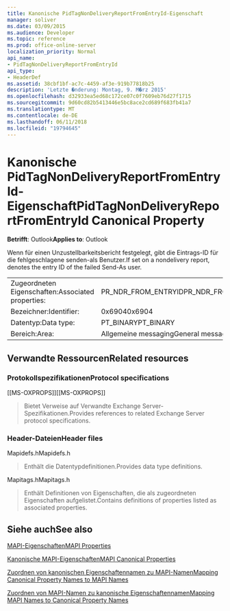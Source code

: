 ```yaml
---
title: Kanonische PidTagNonDeliveryReportFromEntryId-Eigenschaft
manager: soliver
ms.date: 03/09/2015
ms.audience: Developer
ms.topic: reference
ms.prod: office-online-server
localization_priority: Normal
api_name:
- PidTagNonDeliveryReportFromEntryId
api_type:
- HeaderDef
ms.assetid: 38cbf1bf-ac7c-4459-af3e-919b77818b25
description: 'Letzte �nderung: Montag, 9. M�rz 2015'
ms.openlocfilehash: d32933ea5ed68c172ce07c0f7609eb76d27f1715
ms.sourcegitcommit: 9d60cd82b5413446e5bc8ace2cd689f683fb41a7
ms.translationtype: MT
ms.contentlocale: de-DE
ms.lasthandoff: 06/11/2018
ms.locfileid: "19794645"
---
```

# <a name="pidtagnondeliveryreportfromentryid-canonical-property"></a><span data-ttu-id="f2495-103">Kanonische PidTagNonDeliveryReportFromEntryId-Eigenschaft</span><span class="sxs-lookup"><span data-stu-id="f2495-103">PidTagNonDeliveryReportFromEntryId Canonical Property</span></span>

  
  
<span data-ttu-id="f2495-104">**Betrifft**: Outlook</span><span class="sxs-lookup"><span data-stu-id="f2495-104">**Applies to**: Outlook</span></span> 
  
<span data-ttu-id="f2495-105">Wenn für einen Unzustellbarkeitsbericht festgelegt, gibt die Eintrags-ID für die fehlgeschlagene senden-als Benutzer.</span><span class="sxs-lookup"><span data-stu-id="f2495-105">If set on a nondelivery report, denotes the entry ID of the failed Send-As user.</span></span>
  
|||
|:-----|:-----|
|<span data-ttu-id="f2495-106">Zugeordneten Eigenschaften:</span><span class="sxs-lookup"><span data-stu-id="f2495-106">Associated properties:</span></span>  <br/> |<span data-ttu-id="f2495-107">PR_NDR_FROM_ENTRYID</span><span class="sxs-lookup"><span data-stu-id="f2495-107">PR_NDR_FROM_ENTRYID</span></span>  <br/> |
|<span data-ttu-id="f2495-108">Bezeichner:</span><span class="sxs-lookup"><span data-stu-id="f2495-108">Identifier:</span></span>  <br/> |<span data-ttu-id="f2495-109">0x6904</span><span class="sxs-lookup"><span data-stu-id="f2495-109">0x6904</span></span>  <br/> |
|<span data-ttu-id="f2495-110">Datentyp:</span><span class="sxs-lookup"><span data-stu-id="f2495-110">Data type:</span></span>  <br/> |<span data-ttu-id="f2495-111">PT_BINARY</span><span class="sxs-lookup"><span data-stu-id="f2495-111">PT_BINARY</span></span>  <br/> |
|<span data-ttu-id="f2495-112">Bereich:</span><span class="sxs-lookup"><span data-stu-id="f2495-112">Area:</span></span>  <br/> |<span data-ttu-id="f2495-113">Allgemeine messaging</span><span class="sxs-lookup"><span data-stu-id="f2495-113">General messaging</span></span>  <br/> |
   
## <a name="related-resources"></a><span data-ttu-id="f2495-114">Verwandte Ressourcen</span><span class="sxs-lookup"><span data-stu-id="f2495-114">Related resources</span></span>

### <a name="protocol-specifications"></a><span data-ttu-id="f2495-115">Protokollspezifikationen</span><span class="sxs-lookup"><span data-stu-id="f2495-115">Protocol specifications</span></span>

<span data-ttu-id="f2495-116">[[MS-OXPROPS]]</span><span class="sxs-lookup"><span data-stu-id="f2495-116">[[MS-OXPROPS]]</span></span> 
  
> <span data-ttu-id="f2495-117">Bietet Verweise auf Verwandte Exchange Server-Spezifikationen.</span><span class="sxs-lookup"><span data-stu-id="f2495-117">Provides references to related Exchange Server protocol specifications.</span></span>
    
### <a name="header-files"></a><span data-ttu-id="f2495-118">Header-Dateien</span><span class="sxs-lookup"><span data-stu-id="f2495-118">Header files</span></span>

<span data-ttu-id="f2495-119">Mapidefs.h</span><span class="sxs-lookup"><span data-stu-id="f2495-119">Mapidefs.h</span></span>
  
> <span data-ttu-id="f2495-120">Enthält die Datentypdefinitionen.</span><span class="sxs-lookup"><span data-stu-id="f2495-120">Provides data type definitions.</span></span>
    
<span data-ttu-id="f2495-121">Mapitags.h</span><span class="sxs-lookup"><span data-stu-id="f2495-121">Mapitags.h</span></span>
  
> <span data-ttu-id="f2495-122">Enthält Definitionen von Eigenschaften, die als zugeordneten Eigenschaften aufgelistet.</span><span class="sxs-lookup"><span data-stu-id="f2495-122">Contains definitions of properties listed as associated properties.</span></span>
    
## <a name="see-also"></a><span data-ttu-id="f2495-123">Siehe auch</span><span class="sxs-lookup"><span data-stu-id="f2495-123">See also</span></span>



[<span data-ttu-id="f2495-124">MAPI-Eigenschaften</span><span class="sxs-lookup"><span data-stu-id="f2495-124">MAPI Properties</span></span>](mapi-properties.md)
  
[<span data-ttu-id="f2495-125">Kanonische MAPI-Eigenschaften</span><span class="sxs-lookup"><span data-stu-id="f2495-125">MAPI Canonical Properties</span></span>](mapi-canonical-properties.md)
  
[<span data-ttu-id="f2495-126">Zuordnen von kanonischen Eigenschaftennamen zu MAPI-Namen</span><span class="sxs-lookup"><span data-stu-id="f2495-126">Mapping Canonical Property Names to MAPI Names</span></span>](mapping-canonical-property-names-to-mapi-names.md)
  
[<span data-ttu-id="f2495-127">Zuordnen von MAPI-Namen zu kanonische Eigenschaftennamen</span><span class="sxs-lookup"><span data-stu-id="f2495-127">Mapping MAPI Names to Canonical Property Names</span></span>](mapping-mapi-names-to-canonical-property-names.md)

